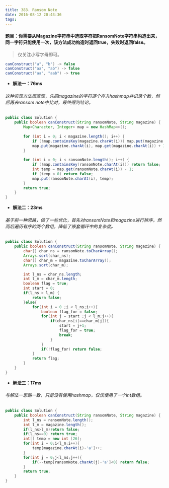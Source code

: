 ```yaml
---
title: 383. Ransom Note
date: 2016-08-12 20:43:36
tags:
---
```

#### 题目：你需要从Magazine字符串中选取字符把RansomNote字符串构造出来，同一字符只能使用一次，该方法成功构造时返回true，失败时返回false。

>仅关注小写字母即可。
``` java
canConstruct("a", "b") -> false
canConstruct("aa", "ab") -> false
canConstruct("aa", "aab") -> true
```

* **解法一：76ms**
###### 这种实现方法很直观，先把magazine的字符逐个存入hashmap并记录个数，然后再去ransom note中比对，最终得到结论。
``` java
public class Solution {
    public boolean canConstruct(String ransomNote, String magazine) {
        Map<Character, Integer> map = new HashMap<>();
        
        for (int i = 0; i < magazine.length(); i++) {
            if (!map.containsKey(magazine.charAt(i))) map.put(magazine.charAt(i), 0);
            map.put(magazine.charAt(i), map.get(magazine.charAt(i)) + 1);
        }
        
        for (int i = 0; i < ransomNote.length(); i++) {
            if (!map.containsKey(ransomNote.charAt(i))) return false;
            int temp = map.get(ransomNote.charAt(i)) - 1;
            if (temp < 0) return false;
            map.put(ransomNote.charAt(i), temp);
        }
        return true;
    }
}
``` 
* **解法二：23ms**
###### 基于前一种思路，做了一些优化，首先对ransomNote和magazine进行排序，然而后遍历有序的两个数组，降低了嵌套循环中的复杂度。
``` java
public class Solution {
    public boolean canConstruct(String ransomNote, String magazine) {
        char[] char_ns = ransomNote.toCharArray();
        Arrays.sort(char_ns);
        char[] char_m = magazine.toCharArray();
        Arrays.sort(char_m);

        int l_ns = char_ns.length;
        int l_m = char_m.length;
        boolean flag = true;
        int start = 0;
        if(l_ns > l_m) {
            return false;
        }else{
            for(int i = 0 ;i < l_ns;i++){
            	boolean flag_for = false;
                for(int j = start ;j < l_m;j++){
                    if(char_ns[i]==char_m[j]){
                        start = j+1;
                        flag_for = true;
                        break;
                    }
                }
                if(!flag_for) return false;
            }
            return flag;
        }
    }
}
``` 
* **解法三：17ms**
###### 与解法一思路一致，只是没有使用hashmap，仅仅使用了一个int数组。
``` java
public class Solution {
	public boolean canConstruct(String ransomNote, String magazine) {
	    int l_ns = ransomNote.length();
	    int l_m = magazine.length();
	    if(l_ns>l_m)return false;
	    if(l_ns==0) return true;
	    int[] temp = new int [26];
	    for(int i = 0;i<l_m;i++){
	        temp[magazine.charAt(i)-'a']++;
	    }
	    for(int j = 0;j<l_ns;j++){
	        if(--temp[ransomNote.charAt(j)-'a']<0) return false;
	    }
	    return true;
	}
}
``` 